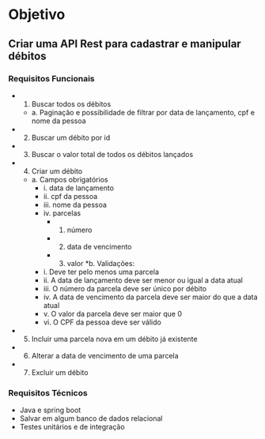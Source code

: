 # Objetivo
## Criar uma API Rest para cadastrar e manipular débitos
### Requisitos Funcionais
* 1. Buscar todos os débitos
  * a. Paginação e possibilidade de filtrar por data de lançamento, cpf e nome da pessoa
* 2. Buscar um débito por id
* 3. Buscar o valor total de todos os débitos lançados
* 4. Criar um débito
  * a. Campos obrigatórios
    * i. data de lançamento
    * ii. cpf da pessoa
    * iii. nome da pessoa
    * iv. parcelas
      * 1. número
      * 2. data de vencimento
      * 3. valor
  *b. Validações:
    * i. Deve ter pelo menos uma parcela
    * ii. A data de lançamento deve ser menor ou igual a data atual
    * iii. O número da parcela deve ser único por débito
    * iv. A data de vencimento da parcela deve ser maior do que a data atual
    * v. O valor da parcela deve ser maior que 0
    * vi. O CPF da pessoa deve ser válido
* 5. Incluir uma parcela nova em um débito já existente
* 6. Alterar a data de vencimento de uma parcela
* 7. Excluir um débito
     
### Requisitos Técnicos
  * Java e spring boot
  * Salvar em algum banco de dados relacional
  * Testes unitários e de integração

